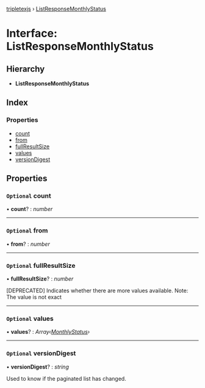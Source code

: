 [tripletexjs](../README.md) › [ListResponseMonthlyStatus](listresponsemonthlystatus.md)

# Interface: ListResponseMonthlyStatus

## Hierarchy

* **ListResponseMonthlyStatus**

## Index

### Properties

* [count](listresponsemonthlystatus.md#optional-count)
* [from](listresponsemonthlystatus.md#optional-from)
* [fullResultSize](listresponsemonthlystatus.md#optional-fullresultsize)
* [values](listresponsemonthlystatus.md#optional-values)
* [versionDigest](listresponsemonthlystatus.md#optional-versiondigest)

## Properties

### `Optional` count

• **count**? : *number*

___

### `Optional` from

• **from**? : *number*

___

### `Optional` fullResultSize

• **fullResultSize**? : *number*

[DEPRECATED] Indicates whether there are more values available. Note: The value is not exact

___

### `Optional` values

• **values**? : *Array‹[MonthlyStatus](monthlystatus.md)›*

___

### `Optional` versionDigest

• **versionDigest**? : *string*

Used to know if the paginated list has changed.
